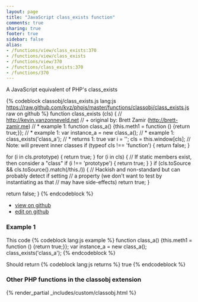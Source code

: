 ```yaml
---
layout: page
title: "JavaScript class_exists function"
comments: true
sharing: true
footer: true
sidebar: false
alias:
- /functions/view/class_exists:370
- /functions/view/class_exists
- /functions/view/370
- /functions/class_exists:370
- /functions/370
---
```

<!-- Generated by Rakefile:build -->
A JavaScript equivalent of PHP's class_exists

{% codeblock classobj/class_exists.js lang:js https://raw.github.com/kvz/phpjs/master/functions/classobj/class_exists.js raw on github %}
function class_exists (cls) {
  // http://kevin.vanzonneveld.net
  // +   original by: Brett Zamir (http://brett-zamir.me)
  // *     example 1: function class_a() {this.meth1 = function () {return true;}};
  // *     example 1: var instance_a = new class_a();
  // *     example 1: class_exists('class_a');
  // *     returns 1: true
  var i = '';
  cls = this.window[cls]; // Note: will prevent inner classes
  if (typeof cls !== 'function') {
    return false;
  }

  for (i in cls.prototype) {
    return true;
  }
  for (i in cls) { // If static members exist, then consider a "class"
    if (i !== 'prototype') {
      return true;
    }
  }
  if (cls.toSource && cls.toSource().match(/this\./)) {
    // Hackish and non-standard but can probably detect if setting
    // a property (we don't want to test by instantiating as that
    // may have side-effects)
    return true;
  }

  return false;
}
{% endcodeblock %}

 - [view on github](https://github.com/kvz/phpjs/blob/master/functions/classobj/class_exists.js)
 - [edit on github](https://github.com/kvz/phpjs/edit/master/functions/classobj/class_exists.js)

### Example 1
This code
{% codeblock lang:js example %}
function class_a() {this.meth1 = function () {return true;}};
var instance_a = new class_a();
class_exists('class_a');
{% endcodeblock %}

Should return
{% codeblock lang:js returns %}
true
{% endcodeblock %}


### Other PHP functions in the classobj extension
{% render_partial _includes/custom/classobj.html %}
